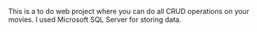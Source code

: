 This is a to do web project where you can do all CRUD operations on your movies. I used Microsoft SQL Server for storing data.
